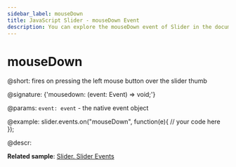 ```yaml
---
sidebar_label: mouseDown
title: JavaScript Slider - mouseDown Event 
description: You can explore the mouseDown event of Slider in the documentation of the DHTMLX JavaScript UI library. Browse developer guides and API reference, try out code examples and live demos, and download a free 30-day evaluation version of DHTMLX Suite 7.
---
```


# mouseDown

@short: fires on pressing the left mouse button over the slider thumb

@signature: {'mousedown: (event: Event) => void;'}

@params:
`event: event` - the native event object

@example:
slider.events.on("mouseDown", function(e){
    // your code here
});

@descr:

**Related sample**: [Slider. Slider Events](https://snippet.dhtmlx.com/sc7ov54z)
